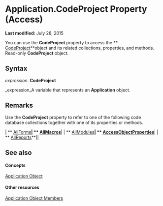 
# Application.CodeProject Property (Access)

 **Last modified:** July 28, 2015

You can use the  **CodeProject** property to access the ** [CodeProject](70b71f57-df23-2cf7-23f5-147053a8ec26.md)**object and its related collections, properties, and methods. Read-only  **CodeProject** object.

## Syntax

 _expression_. **CodeProject**

 _expression_A variable that represents an  **Application** object.


## Remarks

Use the  **CodeProject** property to refer to one of the following code database collections together with one of its properties or methods.



| ** [AllForms](b90616b9-90fc-bb51-6bfa-b149dece0f1b.md)**| ** [AllMacros](a36ba978-f643-aca6-5efb-842723d17bbc.md)**|
| ** [AllModules](322815ae-3afd-f299-0ce9-2e9dbbb8536a.md)**| ** [AccessObjectProperties](2df86891-6038-d147-2a32-f1c77b841067.md)**|
| ** [AllReports](5846cf60-41b4-e9f8-ea27-b9400a6d3861.md)**||

## See also


#### Concepts


 [Application Object](aefb0713-97e6-e2c7-e530-8fd2e1316a55.md)
#### Other resources


 [Application Object Members](3ab5276c-d52a-72a9-244c-ec92ead48811.md)
